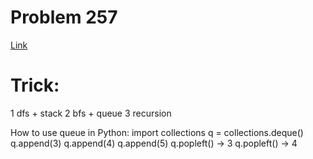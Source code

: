 # Problem 257
[Link](https://leetcode.com/problems/binary-tree-paths/description/)
# Trick:
1 dfs + stack
2 bfs + queue
3 recursion

How to use queue in Python:
import collections
q = collections.deque()
q.append(3)
q.append(4)
q.append(5)
q.popleft() -> 3
q.popleft() -> 4
